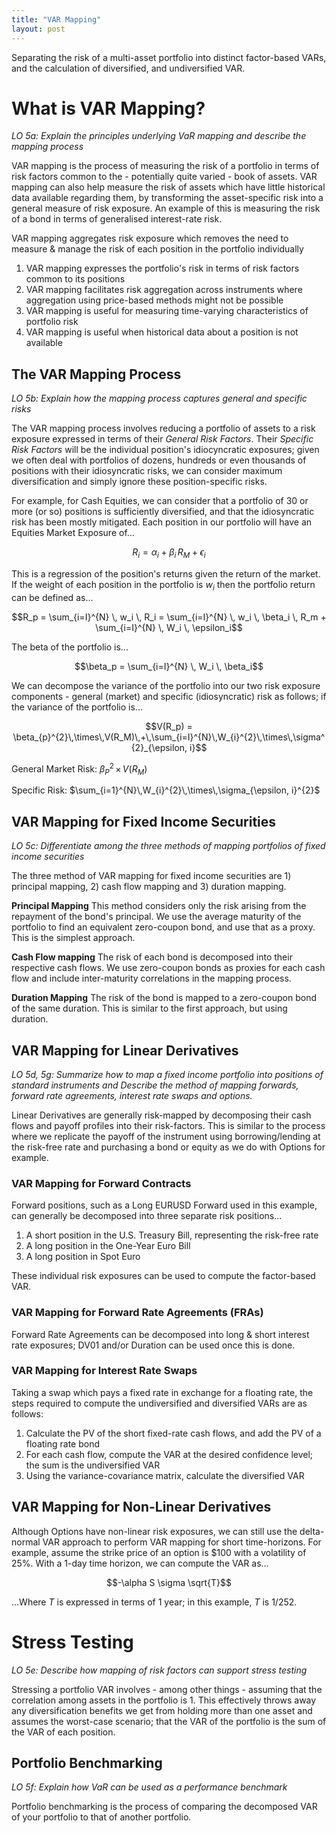 ```yaml
---
title: "VAR Mapping"
layout: post
---
```


Separating the risk of a multi-asset portfolio into distinct factor-based VARs, and the calculation of diversified, and undiversified VAR.

# What is VAR Mapping?
*LO 5a: Explain the principles underlying VaR mapping and describe the mapping process*

VAR mapping is the process of measuring the risk of a portfolio in terms of risk factors common to the - potentially quite varied - book of assets. VAR mapping can also help measure the risk of assets which have little historical data available regarding them, by transforming the asset-specific risk into a general measure of risk exposure. An example of this is measuring the risk of a bond in terms of generalised interest-rate risk. 

VAR mapping aggregates risk exposure which removes the need to measure & manage the risk of each position in the portfolio individually
1. VAR mapping expresses the portfolio's risk in terms of risk factors common to its positions
2. VAR mapping facilitates risk aggregation across instruments where aggregation using price-based methods might not be possible
3. VAR mapping is useful for measuring time-varying characteristics of portfolio risk
4. VAR mapping is useful when historical data about a position is not available      

## The VAR Mapping Process
*LO 5b: Explain how the mapping process captures general and specific risks*

The VAR mapping process involves reducing a portfolio of assets to a risk exposure expressed in terms of their *General Risk Factors*. Their *Specific Risk Factors* will be the individual position's idiocyncratic exposures; given we often deal with portfolios of dozens, hundreds or even thousands of positions with their idiosyncratic risks, we can consider maximum diversification and simply ignore these position-specific risks. 

For example, for Cash Equities, we can consider that a portfolio of 30 or more (or so) positions is sufficiently diversified, and that the idiosyncratic risk has been mostly mitigated. Each position in our portfolio will have an Equities Market Exposure of...

$$R_i = \alpha_i + \beta_i\,R_M+\epsilon_i$$

This is a regression of the position's returns given the return of the market. If the weight of each position in the portfolio is $w_i$ then the portfolio return can be defined as...

$$R_p = \sum_{i=I}^{N} \, w_i \, R_i = \sum_{i=I}^{N} \, w_i \, \beta_i \, R_m + \sum_{i=I}^{N} \, W_i \, \epsilon_i$$

The beta of the portfolio is...

$$\beta_p = \sum_{i=I}^{N} \, W_i \, \beta_i$$

We can decompose the variance of the portfolio into our two risk exposure components - general (market) and specific (idiosyncratic) risk as follows; if the variance of the portfolio is...

$$V(R_p) = \beta_{p}^{2}\,\times\,V(R_M)\,+\,\sum_{i=I}^{N}\,W_{i}^{2}\,\times\,\sigma^{2}_{\epsilon, i}$$

General Market Risk: $\beta_{P}^{2}\,\times\,V(R_M)$

Specific Risk: $\sum_{i=1}^{N}\,W_{i}^{2}\,\times\,\sigma_{\epsilon, i}^{2}$

## VAR Mapping for Fixed Income Securities
*LO 5c: Differentiate among the three methods of mapping portfolios of fixed income securities*

The three method of VAR mapping for fixed income securities are 1) principal mapping, 2) cash flow mapping and 3) duration mapping.

**Principal Mapping**
This method considers only the risk arising from the repayment of the bond's principal. We use the average maturity of the portfolio to find an equivalent zero-coupon bond, and use that as a proxy. This is the simplest approach.

**Cash Flow mapping**
The risk of each bond is decomposed into their respective cash flows. We use zero-coupon bonds as proxies for each cash flow and include inter-maturity correlations in the mapping process. 

**Duration Mapping**
The risk of the bond is mapped to a zero-coupon bond of the same duration. This is similar to the first approach, but using duration. 

## VAR Mapping for Linear Derivatives
*LO 5d, 5g: Summarize how to map a fixed income portfolio into positions of standard instruments and Describe the method of mapping forwards, forward rate agreements, interest rate swaps and options.*

Linear Derivatives are generally risk-mapped by decomposing their cash flows and payoff profiles into their risk-factors. This is similar to the process where we replicate the payoff of the instrument using borrowing/lending at the risk-free rate and purchasing a bond or equity as we do with Options for example. 

### VAR Mapping for Forward Contracts
Forward positions, such as a Long EURUSD Forward used in this example, can generally be decomposed into three separate risk positions...
1) A short position in the U.S. Treasury Bill, representing the risk-free rate
2) A long position in the One-Year Euro Bill
3) A long position in Spot Euro

These individual risk exposures can be used to compute the factor-based VAR.

### VAR Mapping for Forward Rate Agreements (FRAs)
Forward Rate Agreements can be decomposed into long & short interest rate exposures; DV01 and/or Duration can be used once this is done.

### VAR Mapping for Interest Rate Swaps
Taking a swap which pays a fixed rate in exchange for a floating rate, the steps required to compute the undiversified and diversified VARs are as follows: 

1) Calculate the PV of the short fixed-rate cash flows, and add the PV of a floating rate bond
2) For each cash flow, compute the VAR at the desired confidence level; the sum is the undiversified VAR
3) Using the variance-covariance matrix, calculate the diversified VAR

## VAR Mapping for Non-Linear Derivatives
Although Options have non-linear risk exposures, we can still use the delta-normal VAR approach to perform VAR mapping for short time-horizons. For example, assume the strike price of an option is $100 with a volatility of 25%. With a 1-day time horizon, we can compute the VAR as...

$$-\alpha S \sigma \sqrt{T}$$

...Where *T* is expressed in terms of 1 year; in this example, *T* is 1/252. 

# Stress Testing
*LO 5e: Describe how mapping of risk factors can support stress testing*

Stressing a portfolio VAR involves - among other things - assuming that the correlation among assets in the portfolio is 1. This effectively throws away any diversification benefits we get from holding more than one asset and assumes the worst-case scenario; that the VAR of the portfolio is the sum of the VAR of each position.

## Portfolio Benchmarking
*LO 5f: Explain how VaR can be used as a performance benchmark*

Portfolio benchmarking is the process of comparing the decomposed VAR of your portfolio to that of another portfolio.
